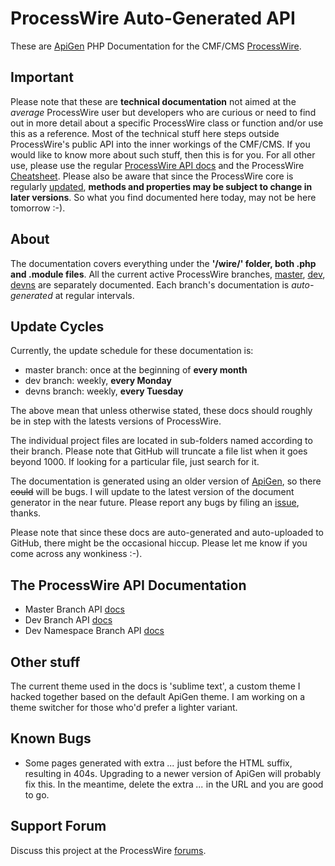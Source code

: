 # ProcessWire Auto-Generated API

These are [ApiGen](http://www.apigen.org/) PHP Documentation for the CMF/CMS [ProcessWire](http://processwire.com). 

## Important
Please note that these are **technical documentation** not aimed at the *average* ProcessWire user but developers who are curious or need to find out in more detail about a specific ProcessWire class or function and/or use this as a reference. Most of the technical stuff here steps outside ProcessWire's public API into the inner workings of the CMF/CMS. If you would like to know more about such stuff, then this is for you. For all other use, please use the regular [ProcessWire API docs](http://processwire.com/api/) and the ProcessWire [Cheatsheet](http://cheatsheet.processwire.com/). Please also be aware that since the ProcessWire core is regularly [updated](https://github.com/ryancramerdesign/ProcessWire/commits/dev), **methods and properties may be subject to change in later versions**. So what you find documented here today, may not be here tomorrow :-). 

## About
The documentation covers everything under the **'/wire/' folder, both .php and .module files**. All the current active ProcessWire branches, [master](https://github.com/ryancramerdesign/ProcessWire), [dev](https://github.com/ryancramerdesign/ProcessWire/tree/dev), [devns](https://github.com/ryancramerdesign/ProcessWire/tree/devns) are separately documented. Each branch's documentation is *auto-generated* at regular intervals. 


## Update Cycles
Currently, the update schedule for these documentation is:

* master branch: once at the beginning of **every month**
* dev branch: weekly, **every Monday**
* devns branch: weekly, **every Tuesday**

The above mean that unless otherwise stated, these docs should roughly be in step with the latests versions of ProcessWire.


The individual project files are located in sub-folders named according to their branch. Please note that GitHub will truncate a file list when it goes beyond 1000. If looking for a particular file, just search for it.


The documentation is generated using an older version of [ApiGen](https://github.com/ApiGen/ApiGen/), so there ~~could~~ will be bugs. I will update to the latest version of the document generator in the near future. Please report any bugs by filing an [issue](https://github.com/kongondo/ProcessWireAPIGen/issues), thanks.


Please note that since these docs are auto-generated and auto-uploaded to GitHub, there might be the occasional hiccup. Please let me know if you come across any wonkiness :-).


## The ProcessWire API Documentation

* Master Branch API [docs](http://kongondo.github.io/ProcessWireAPIGen/master/)
* Dev Branch API [docs](http://kongondo.github.io/ProcessWireAPIGen/dev/)
* Dev Namespace Branch API [docs](http://kongondo.github.io/ProcessWireAPIGen/devns/)


## Other stuff

The current theme used in the docs is 'sublime text', a custom theme I hacked together based on the default ApiGen theme. I am working on a theme switcher for those who'd prefer a lighter variant.


## Known Bugs

* Some pages generated with extra *...* just before the HTML suffix, resulting in 404s. Upgrading to a newer version of ApiGen will probably fix this. In the meantime, delete the extra *...* in the URL and you are good to go.

## Support Forum

Discuss this project at the ProcessWire [forums](https://processwire.com/talk/topic/12116-processwire-apigen-dynamic-up-to-date-all-branches/).

